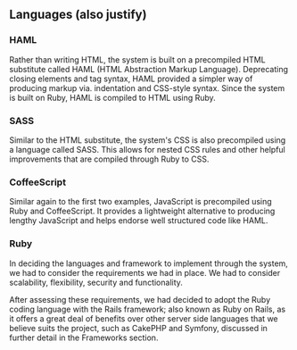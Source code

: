 ## Languages (also justify)

### HAML

Rather than writing HTML, the system is built on a precompiled HTML substitute called HAML (HTML Abstraction Markup Language). Deprecating closing elements and tag syntax, HAML provided a simpler way of producing markup via. indentation and CSS-style syntax. Since the system is built on Ruby, HAML is compiled to HTML using Ruby.

### SASS

Similar to the HTML substitute, the system's CSS is also precompiled using a language called SASS. This allows for nested CSS rules and other helpful improvements that are compiled through Ruby to CSS.

### CoffeeScript

Similar again to the first two examples, JavaScript is precompiled using Ruby and CoffeeScript. It provides a lightweight alternative to producing lengthy JavaScript and helps endorse well structured code like HAML.

### Ruby

In deciding the languages and framework to implement through the system, we had to consider the requirements we had in place. We had to consider scalability, flexibility, security and functionality.

After assessing these requirements, we had decided to adopt the Ruby coding language with the Rails framework; also known as Ruby on Rails, as it offers a great deal of benefits over other server side languages that we believe suits the project, such as CakePHP and Symfony, discussed in further detail in the Frameworks section.